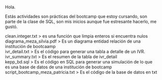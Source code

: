 Hola.

Estás actividades son prácticas del bootcamp que estoy cursando, son parte de la clase de SQL, son mis inicios aunque fue estresante hacerlo, me gustó.  

clean.integer.txt > es una función que limpia enteros si encuentra nulos  
diagrama_meza_silvia.pdf > Es un diagrama entidad relación de una institución de bootcaamp  
ivr_detail.txt > Es el código para generar una tabla a detalle de un IVR.  
ivr_summary.txt > Es el resumen de la tabla de ivr_detail  
kepp_bd.sql > Es el código en SQL para generar una simulación de lo que es una base de datos de una institución de bootcamp  
script_bootcamp_meza_patricia.txt > Es el código de la base de datos en txt  


